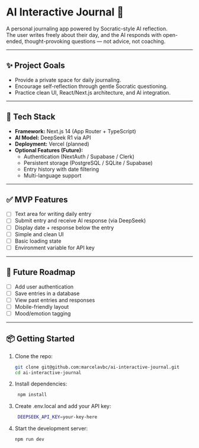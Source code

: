 # AI Interactive Journal 🧠

A personal journaling app powered by Socratic-style AI reflection.  
The user writes freely about their day, and the AI responds with open-ended, thought-provoking questions — not advice, not coaching.

---

## ✨ Project Goals

- Provide a private space for daily journaling.
- Encourage self-reflection through gentle Socratic questioning.
- Practice clean UI, React/Next.js architecture, and AI integration.

---

## 🧩 Tech Stack

- **Framework:** Next.js 14 (App Router + TypeScript)
- **AI Model:** DeepSeek R1 via API
- **Deployment:** Vercel (planned)
- **Optional Features (Future):**
  - Authentication (NextAuth / Supabase / Clerk)
  - Persistent storage (PostgreSQL / SQLite / Supabase)
  - Entry history with date filtering
  - Multi-language support

---

## ✅ MVP Features

- [ ] Text area for writing daily entry
- [ ] Submit entry and receive AI response (via DeepSeek)
- [ ] Display date + response below the entry
- [ ] Simple and clean UI
- [ ] Basic loading state
- [ ] Environment variable for API key

---

## 🚧 Future Roadmap

- [ ] Add user authentication
- [ ] Save entries in a database
- [ ] View past entries and responses
- [ ] Mobile-friendly layout
- [ ] Mood/emotion tagging

---

## 📦 Getting Started

1. Clone the repo:
   ```bash
   git clone git@github.com:marcelavbc/ai-interactive-journal.git
   cd ai-interactive-journal

   ```
2. Install dependencies:

   ```bash
    npm install

   ```

3. Create .env.local and add your API key:

   ```bash
    DEEPSEEK_API_KEY=your-key-here

   ```

4. Start the development server:
   ```bash
   npm run dev
   ```
